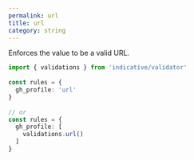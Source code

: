 ```yaml
---
permalink: url
title: url
category: string
---
```


Enforces the value to be a valid URL.
 
```ts
import { validations } from 'indicative/validator'
 
const rules = {
  gh_profile: 'url'
}
 
// or
const rules = {
  gh_profile: [
    validations.url()
  ]
}
```